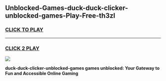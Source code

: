 
## Unblocked-Games-duck-duck-clicker-unblocked-games-Play-Free-th3zl
<h3>
<a href="https://premium76.site?title=duck-duck-clicker-unblocked-games&ref=15A">CLICK TO PLAY</a></h3>
<hr>

<h3>
<a href="https://premium76.site?title=duck-duck-clicker-unblocked-games&ref=15A">CLICK 2 PLAY</a>
  
</h3>

<a href="https://premium76.site?title=duck-duck-clicker-unblocked-games&ref=15A"><img src="https://clearcache.store/games.png"></a>


**duck-duck-clicker-unblocked-games games unblocked: Your Gateway to Fun and Accessible Online Gaming**

